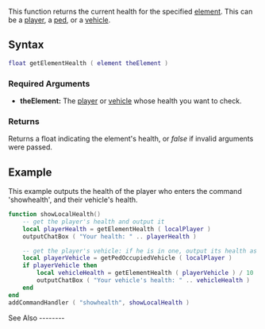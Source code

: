This function returns the current health for the specified [element](/element.md "wikilink"). This can be a [player](/player.md "wikilink"), a [ped](/ped.md "wikilink"), or a [vehicle](/vehicle.md "wikilink").

Syntax
------

``` lua
float getElementHealth ( element theElement )
```

### Required Arguments

-   **theElement:** The [player](/player.md "wikilink") or [vehicle](/vehicle.md "wikilink") whose health you want to check.

### Returns

Returns a float indicating the element's health, or *false* if invalid arguments were passed.

Example
-------

<section name="Clientside example" class="client" show="true">
This example outputs the health of the player who enters the command 'showhealth', and their vehicle's health.

``` lua
function showLocalHealth()
    -- get the player's health and output it
    local playerHealth = getElementHealth ( localPlayer )
    outputChatBox ( "Your health: " .. playerHealth )

    -- get the player's vehicle: if he is in one, output its health as well
    local playerVehicle = getPedOccupiedVehicle ( localPlayer )
    if playerVehicle then
        local vehicleHealth = getElementHealth ( playerVehicle ) / 10  -- Divide this by 10, as default the denominator is 1000
        outputChatBox ( "Your vehicle's health: " .. vehicleHealth )
    end
end
addCommandHandler ( "showhealth", showLocalHealth )
```

</section>
See Also
--------
